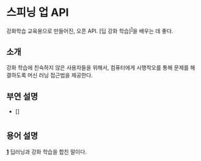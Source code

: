 # 스피닝 업 API
강화학습 교육용으로 만들어진, 오픈 API. [딥 강화 학습]<sup id="a1">[1](#b1)</sup>을 배우는 데 좋다.

 
## 소개
강화 학습에 친숙하지 않은 사용자들을 위해서, 컴퓨터에게 시행착오를 통해 문제를 해결하도록 머신 러닝 접근법을 제공한다.  

## 부연 설명
 - []
 
 
 
 
 
 #
 #
#
#
#

 ## 용어 설명
 <b id="b1">[1](#a1)</b> 딥러닝과 강화 학습을 합친 말이다.
 
